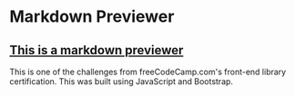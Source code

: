 # Markdown Previewer

## [This is a markdown previewer](https://yubdis.github.io/markdownPreviewer/)

This is one of the challenges from freeCodeCamp.com's front-end library certification.
This was built using JavaScript and Bootstrap.
